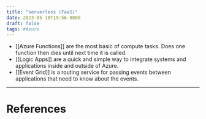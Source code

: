 ```yaml
---
title: "serverless (FaaS)"
date: 2023-05-10T19:56-0800
draft: false
tags: #Azure
---
```


- [[Azure Functions]] are the most basic of compute tasks. Does one function then dies until next time it is called.
- [[Logic Apps]] are a quick and simple way to integrate systems and applications inside and outside of Azure.
- [[Event Grid]] is a routing service for passing events between applications that need to know about the events.

---
# References
